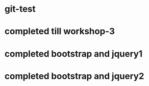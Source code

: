 
# git-test
# completed till workshop-3 
# completed bootstrap and jquery1
# completed bootstrap and jquery2